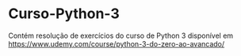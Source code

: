 # Curso-Python-3
Contém resolução de exercícios do curso de Python 3 disponível em https://www.udemy.com/course/python-3-do-zero-ao-avancado/
